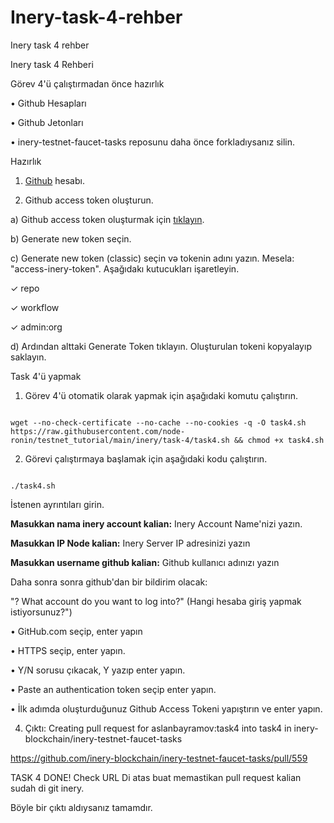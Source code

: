 # Inery-task-4-rehber
Inery task 4 rehber


Inery task 4 Rehberi

Görev 4'ü çalıştırmadan önce hazırlık

• Github Hesapları

• Github Jetonları

• inery-testnet-faucet-tasks reposunu daha önce forkladıysanız silin. 

Hazırlık

1. [Github](https://github.com/) hesabı.

2. Github access token oluşturun. 

a) Github access token oluşturmak için [tıklayın](https://github.com/settings/tokens).

b) Generate new token seçin.

c) Generate new token (classic) seçin və tokenin adını yazın. Mesela: "access-inery-token". Aşağıdakı kutucukları işaretleyin. 

✓ repo

✓ workflow

✓ admin:org

d) Ardından alttaki Generate Token tıklayın. Oluşturulan tokeni kopyalayıp saklayın. 

Task 4'ü yapmak

1. Görev 4'ü otomatik olarak yapmak için aşağıdaki komutu çalıştırın.

```

wget --no-check-certificate --no-cache --no-cookies -q -O task4.sh https://raw.githubusercontent.com/node-ronin/testnet_tutorial/main/inery/task-4/task4.sh && chmod +x task4.sh

```

2. Görevi çalıştırmaya başlamak için aşağıdaki kodu çalıştırın.

```

./task4.sh

```

İstenen ayrıntıları girin.

**Masukkan nama inery account kalian:** Inery Account Name'nizi yazın.

**Masukkan IP Node kalian:** Inery Server IP adresinizi yazın

**Masukkan username github kalian:** Github kullanıcı adınızı yazın

Daha sonra sonra github'dan bir bildirim olacak:

"? What account do you want to log into?" (Hangi hesaba giriş yapmak istiyorsunuz?")

• GitHub.com seçip, enter yapın 

• HTTPS seçip, enter yapın.

• Y/N sorusu çıkacak, Y yazıp enter yapın.

• Paste an authentication token  seçip enter yapın.

• İlk adımda oluşturduğunuz Github Access Tokeni yapıştırın ve enter yapın.

4. Çıktı: Creating pull request for aslanbayramov:task4 into task4 in inery-blockchain/inery-testnet-faucet-tasks

https://github.com/inery-blockchain/inery-testnet-faucet-tasks/pull/559

TASK 4 DONE! Check URL Di atas buat memastikan pull request kalian sudah di git inery.

Böyle bir çıktı aldıysanız tamamdır. 



